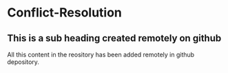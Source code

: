 # Conflict-Resolution
## This is a sub heading created remotely on github
All this content in the reository has been added remotely in github depository.
